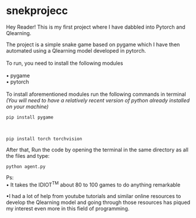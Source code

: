 # snekprojecc

Hey Reader! This is my first project where I have dabbled into Pytorch and Qlearning.

The project is a simple snake game based on pygame which I have then automated using a Qlearning model developed in pytorch.
<br> <br> To run, you need to install the following modules <br>
<br>
    • pygame <br>
    • pytorch <br>
<br>
To install aforementioned modules run the following commands in terminal <br> _(You will need to have a relatively recent version of python already installed on your machine)_

    pip install pygame
<br>

    pip install torch torchvision

After that, Run the code by opening the terminal in the same directory as all the files and type:

    python agent.py

Ps: <br>• It takes the IDIOT<sup>TM</sup> about 80 to 100 games to do anything remarkable

•I had a lot of help from youtube tutorials and similar online resources to develop the Qlearning model and going through those resources has piqued my interest even more in this field of programming. 
